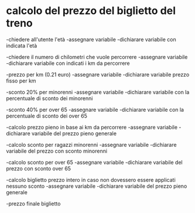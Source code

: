# calcolo del prezzo del biglietto del treno

-chiedere all'utente l'età
  -assegnare variabile
  -dichiarare variabile con indicata l'età

-chiedere il numero di chilometri che vuole percorrere
  -assegnare variabile
  -dichiarare variabile con indicati i km da percorrere

-prezzo per km (0.21 euro)
  -assegnare variabile
  -dichiarare variabile prezzo fisso per km

-sconto 20% per minorenni
  -assegnare variabile
  -dichiarare variabile con la percentuale di sconto dei minorenni

-sconto 40% per over 65
  -assegnare variabile
  -dichiarare variabile con la percentuale di sconto dei over 65

-calcolo prezzo pieno in base ai km da percorrere
  -assegnare variabile
  -dichiarare variabile del prezzo pieno generale

-calcolo sconto per ragazzi minorenni
  -assegnare variabile
  -dichiarare variabile del prezzo con sconto minorenni

-calcolo sconto per over 65
  -assegnare variabile
  -dichiarare variabile del prezzo con sconto over 65

-calcolo biglietto prezzo intero in caso non dovessero essere applicati nessuno sconto
  -assegnare variabile
  -dichiarare variabile del prezzo pieno generale

-prezzo finale biglietto
